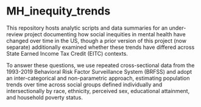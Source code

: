 # MH_inequity_trends
This repository hosts analytic scripts and data summaries for an under-review project documenting how social inequities in mental health have changed over time in the US, though a prior version of this project (now separate) additionally examined whether these trends have differed across State Earned Income Tax Credit (EITC) contexts.

To answer these questions, we use repeated cross-sectional data from the 1993-2019 Behavioral Risk Factor Surveillance System (BRFSS) and adopt an inter-categorical and non-parametric approach, estimating population trends over time across social groups defined individually and intersectionally by race, ethnicity, perceived sex, educational attainment, and household poverty status.
